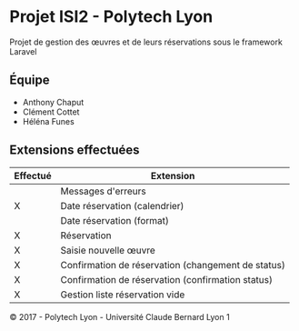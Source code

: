 # Projet ISI2 - Polytech Lyon

Projet de gestion des œuvres et de leurs réservations sous le framework Laravel

## Équipe

- Anthony Chaput
- Clément Cottet
- Héléna Funes

## Extensions effectuées

| Effectué  | Extension  |
|---|---|
|   | Messages d'erreurs  |
| X | Date réservation (calendrier)  | 
|   | Date réservation (format)  |
| X | Réservation  |
| X | Saisie nouvelle œuvre  |
| X | Confirmation de réservation (changement de status)  |
| X | Confirmation de réservation (confirmation status) |
| X | Gestion liste réservation vide  |

© 2017 - Polytech Lyon - Université Claude Bernard Lyon 1 

